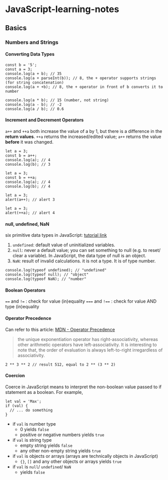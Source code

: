 # JavaScript-learning-notes
## Basics
### Numbers and Strings
#### Converting Data Types
```
const b = '5';
const a = 3;
console.log(a + b); // 35
console.log(a + parseInt(b)); // 8, the + operator supports strings (for string concatenation)
console.log(a + +b); // 8, the + operator in front of b converts it to number

console.log(a * b); // 15 (number, not string)
console.log(a - b); // -2
console.log(a / b); // 0.6
```
#### Increment and Decrement Operators
`a++` and `++a` both increase the value of a by 1, but there is a difference in the **return values**. `++a` returns the increased/edited value; `a++` returns the value **before** it was changed.
```
let a = 3;
const b = a++;
console.log(a); // 4
console.log(b); // 3
```
```
let a = 3;
const b = ++a;
console.log(a); // 4
console.log(b); // 4
```
```
let a = 3;
alert(a++); // alert 3
```
```
let a = 3;
alert(++a); // alert 4
```
#### null, undefined, NaN
six primitive data types in JavaScript: [tutorial link](https://www.javascripttutorial.net/javascript-data-types/#null)

1. `undefined`: default value of uninitialized variables.
2. `null`: never a default value; you can set something to null (e.g. to reset/ clear a variable). In JavaScript, the data type of null is an object.
3. `NaN`: result of invalid calculations. it is not a type. It is of type number.
```
console.log(typeof undefined); // "undefined"
console.log(typeof null); // "object"
console.log(typeof NaN); // "number"
```
#### Boolean Operators
`==` and `!=` : check for value (in)equality
`===` and `!==` : check for value AND type (in)equality
#### Operator Precedence
Can refer to this article: [MDN - Operator Precedence](https://developer.mozilla.org/en-US/docs/Web/JavaScript/Reference/Operators/Operator_Precedence)
>the unique exponentiation operator has right-associativity, whereas other arithmetic operators have left-associativity. It is interesting to note that, the order of evaluation is always left-to-right irregardless of associativity.
```
2 ** 3 ** 2 // result 512, equal to 2 ** (3 ** 2)
```
#### Coercion
Coerce in JavaScript means to interpret the non-boolean value passed to if statement as a boolean. For example,
```
let val = 'Max';
if (val) { 
  // ... do something
}
```
- if `val` is number type
  - 0 yields `false`
  - positive or negative numbers yields `true`
- if `val` is string type
  - empty string yields `false`
  - any other non-empty string yields `true`
- if `val` is objects or arrays (arrays are technically objects in JavaScript)
  - `{}`, `[]` and any other objects or arrays yields `true`
- if `val` is `null`/ `undefined`/ `NaN`
  - yields `false`


